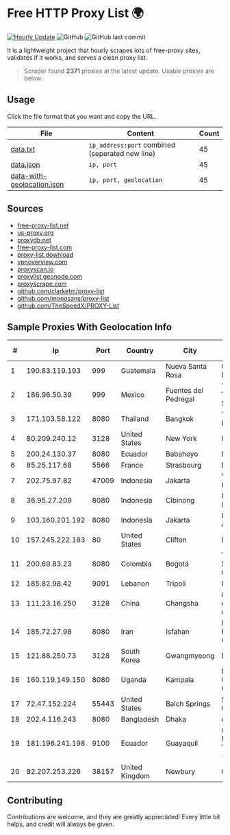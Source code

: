
# Free HTTP Proxy List 🌍

[![Hourly Update](https://github.com/mertguvencli/http-proxy-list/actions/workflows/main.yml/badge.svg?branch=main)](https://github.com/mertguvencli/http-proxy-list/actions/workflows/main.yml)
![GitHub](https://img.shields.io/github/license/mertguvencli/http-proxy-list)
![GitHub last commit](https://img.shields.io/github/last-commit/mertguvencli/http-proxy-list)

It is a lightweight project that hourly scrapes lots of free-proxy sites, validates if it works, and serves a clean proxy list.


> Scraper found **2371** proxies at the latest update. Usable proxies are below.

## Usage

Click the file format that you want and copy the URL.


|File|Content|Count|
|----|-------|-----|
|[data.txt](https://raw.githubusercontent.com/mertguvencli/http-proxy-list/main/proxy-list/data.txt)|`ip_address:port` combined (seperated new line)|45|
|[data.json](https://raw.githubusercontent.com/mertguvencli/http-proxy-list/main/proxy-list/data.json)|`ip, port`|45|
|[data-with-geolocation.json](https://raw.githubusercontent.com/mertguvencli/http-proxy-list/main/proxy-list/data-with-geolocation.json)|`ip, port, geolocation`|45|

## Sources

* [free-proxy-list.net](https://free-proxy-list.net)
* [us-proxy.org](https://www.us-proxy.org)
* [proxydb.net](http://proxydb.net)
* [free-proxy-list.com](https://free-proxy-list.com/?page=&port=&type%5B%5D=http&type%5B%5D=https&up_time=0&search=Search)
* [proxy-list.download](https://www.proxy-list.download/HTTP)
* [vpnoverview.com](https://vpnoverview.com/privacy/anonymous-browsing/free-proxy-servers)
* [proxyscan.io](https://www.proxyscan.io)
* [proxylist.geonode.com](https://proxylist.geonode.com/api/proxy-list?limit=300&page=1&sort_by=lastChecked&sort_type=desc&protocols=http,https)
* [proxyscrape.com](https://api.proxyscrape.com/v2/?request=displayproxies&protocol=http&timeout=10000&country=all&ssl=all&anonymity=all)
* [github.com/clarketm/proxy-list](https://raw.githubusercontent.com/clarketm/proxy-list/master/proxy-list-raw.txt)
* [github.com/monosans/proxy-list](https://raw.githubusercontent.com/monosans/proxy-list/main/proxies/http.txt)
* [github.com/TheSpeedX/PROXY-List](https://raw.githubusercontent.com/TheSpeedX/PROXY-List/master/http.txt)


## Sample Proxies With Geolocation Info

|#|Ip|Port|Country|City|Internet Service Provider|
|-|--|----|-------|----|-------------------------|
|1|190.83.119.193|999|Guatemala|Nueva Santa Rosa|Cable Sistema S.r.l. De C.V|
|2|186.96.50.39|999|Mexico|Fuentes del Pedregal|Total Play Telecomunicaciones SA De CV|
|3|171.103.58.122|8080|Thailand|Bangkok|True Internet Co., Ltd.|
|4|80.209.240.12|3128|United States|New York|HOSTKEY|
|5|200.24.130.37|8080|Ecuador|Babahoyo|Nedetel S.A|
|6|85.25.117.68|5566|France|Strasbourg|BSB-SERVICE|
|7|202.75.97.82|47009|Indonesia|Jakarta|Yudhawira Khatulistiwa|
|8|36.95.27.209|8080|Indonesia|Cibinong|PT. Telekomunikasi Indonesia|
|9|103.160.201.192|8080|Indonesia|Jakarta|PT Viriya Surya Abadi|
|10|157.245.222.183|80|United States|Clifton|DigitalOcean, LLC|
|11|200.69.83.23|8080|Colombia|Bogotá|TV AZTECA SUCURSAL COLOMBIA|
|12|185.82.98.42|9091|Lebanon|Tripoli|Protected|
|13|111.23.16.250|3128|China|Changsha|China Mobile communications corporation|
|14|185.72.27.98|8080|Iran|Isfahan|Pishgaman Toseeh Ertebatat Company (Private Joint Stock)|
|15|121.88.250.73|3128|South Korea|Gwangmyeong|DLIVE|
|16|160.119.149.150|8080|Uganda|Kampala|Blue Crane Communications (U) Ltd|
|17|72.47.152.224|55443|United States|Balch Springs|Suddenlink Communications|
|18|202.4.116.243|8080|Bangladesh|Dhaka|dhakaCom Limited|
|19|181.196.241.198|9100|Ecuador|Guayaquil|Corporacion Nacional De Telecomunicaciones - CNT EP|
|20|92.207.253.226|38157|United Kingdom|Newbury|Gamma Telecom Ltd|



## Contributing

Contributions are welcome, and they are greatly appreciated! Every
little bit helps, and credit will always be given.

